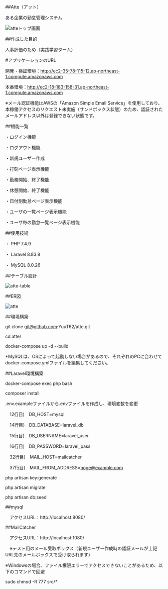 ##Atte（アット）

ある企業の勤怠管理システム

![atteトップ画面](https://github.com/YuuT62/atte/assets/57668081/fa70fe7a-0bea-4379-953e-3153f8ad3534)

##作成した目的

人事評価のため（実践学習ターム）

#アプリケーションのURL

開発・検証環境：http://ec2-35-78-115-12.ap-northeast-1.compute.amazonaws.com

本番環境：http://ec2-18-183-158-31.ap-northeast-1.compute.amazonaws.com

※メール認証機能はAWSの「Amazon Simple Email Service」を使用しており、本稼働アクセスのリクエスト未実施（サンドボックス状態）のため、認証されたメールアドレス以外は登録できない状態です。

##機能一覧

・ログイン機能

・ログアウト機能

・新規ユーザー作成

・打刻ページ表示機能

・勤務開始、終了機能

・休憩開始、終了機能

・日付別勤怠ページ表示機能

・ユーザの一覧ページ表示機能

・ユーザ毎の勤怠一覧ページ表示機能

##使用技術

・ PHP 7.4.9

・ Laravel 8.83.8

・ MySQL 8.0.26

##テーブル設計

![atte-table](https://github.com/YuuT62/atte/assets/57668081/e2bd9885-f8b8-4caf-8ff1-a2c0afe3477e)

##ER図

![atte](https://github.com/YuuT62/atte/assets/57668081/da2c3b88-5ef6-402a-b558-fa238789db1b)

##環境構築

git clone git@github.com:YuuT62/atte.git

cd atte/

docker-compose up -d --build

*MySQLは、OSによって起動しない場合があるので、それぞれのPCに合わせてdocker-compose.ymlファイルを編集してください。

##Laravel環境構築

docker-compose exec php bash

composer install

.env.exampleファイルから.envファイルを作成し、環境変数を変更

　12行目)　DB_HOST=mysql

　14行目)　DB_DATABASE=laravel_db

　15行目)　DB_USERNAME=laravel_user

　16行目)　DB_PASSWORD=laravel_pass

　32行目)　MAIL_HOST=mailcatcher

  　37行目)　MAIL_FROM_ADDRESS=hoge@example.com

php artisan key:generate

php artisan migrate

php artisan db:seed

##mysql

　アクセスURL：http://localhost:8080/

##MailCatcher

　アクセスURL：http://localhost:1080/

　※テスト用のメール受取ボックス（新規ユーザー作成時の認証メールが上記URL先のメールボックスで受け取られます）

※Windowsの場合、ファイル権限エラーでアクセスできないことがあるため、以下のコマンドで回避

sudo chmod -R 777 src/*


